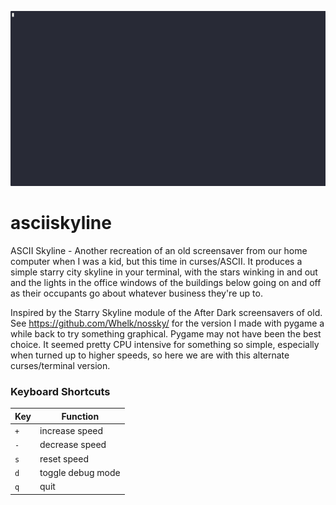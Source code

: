 ![](demo.gif)

# asciiskyline
ASCII Skyline - Another recreation of an old screensaver from our home computer when I was a kid, but this time in curses/ASCII.  It produces a simple starry city skyline in your terminal, with the stars winking in and out and the lights in the office windows of the buildings below going on and off as their occupants go about whatever business they're up to.

Inspired by the Starry Skyline module of the After Dark screensavers of old.  See https://github.com/Whelk/nossky/ for the version I made with pygame a while back to try something graphical.  Pygame may not have been the best choice.  It seemed pretty CPU intensive for something so simple, especially when turned up to higher speeds, so here we are with this alternate curses/terminal version.

### Keyboard Shortcuts
Key | Function
--- | ---
`+` | increase speed
`-` | decrease speed
`s` | reset speed
`d` | toggle debug mode
`q` | quit
